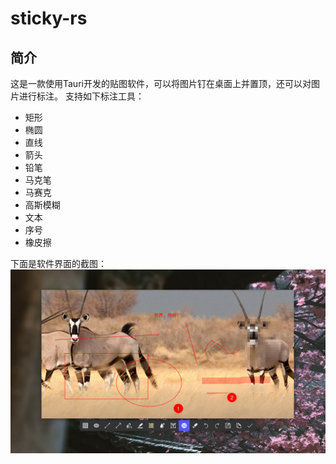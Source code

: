 # sticky-rs

## 简介
这是一款使用Tauri开发的贴图软件，可以将图片钉在桌面上并置顶，还可以对图片进行标注。
支持如下标注工具：
- 矩形
- 椭圆
- 直线
- 箭头
- 铅笔
- 马克笔
- 马赛克
- 高斯模糊
- 文本
- 序号
- 橡皮擦

下面是软件界面的截图：
![UI截图](./screenshot/ui.png)

